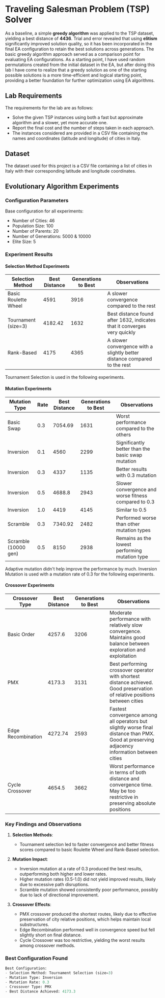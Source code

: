 # Traveling Salesman Problem (TSP) Solver
As a baseline, a simple **greedy algorithm** was applied to the TSP dataset, yielding a best distance of **4436**.
Trial and error revealed that using **elitism** significantly improved solution quality, so it has been incorporated in the final EA configuration to retain the best solutions across generations. 
The basic greedy algorithm approach served as a comparison point for evaluating EA configurations. As a starting point, I have used random permutations created from the initial dataset in the EA, but after doing this lab I have come to realize that a greedy solution as one of the starting possible solutions is a more time-efficient and logical starting point, providing a better foundation for further optimization using EA algorithms.

## Lab Requirements
The requirements for the lab are as follows:
- Solve the given TSP instances using both a fast but approximate algorithm and a slower, yet more accurate one.
- Report the final cost and the number of steps taken in each approach.
- The instances considered are provided in a CSV file containing the names and coordinates (latitude and longitude) of cities in Italy.

## Dataset
The dataset used for this project is a CSV file containing a list of cities in Italy with their corresponding latitude and longitude coordinates.

## Evolutionary Algorithm Experiments

### Configuration Parameters
Base configuration for all experiments:
- Number of Cities: 46
- Population Size: 100
- Number of Parents: 20
- Number of Generations: 5000 & 10000
- Elite Size: 5

### Experiment Results

#### Selection Method Experiments
| Selection Method | Best Distance | Generations to Best | Observations |
|-----------------|---------------|---------------------|--------------|
| Basic Roulette Wheel | 4591 | 3916 | A slower convergence compared to the rest |
| Tournament (size=3) | 4182.42 | 1632 | Best distance found after 1632, indicates that it converges very quickly |
| Rank-Based | 4175 | 4365 | A slower convergence with a slightly better distance compared to the rest |

Tournament Selection is used in the following experiments.

#### Mutation Experiments
| Mutation Type | Rate | Best Distance | Generations to Best|  Observations |
|--------------|------|---------------|--------------| --------------|
| Basic Swap | 0.3 | 7054.69 |1631|  Worst performance compared to the others |
| Inversion | 0.1 | 4560 |2299 |  Significantly better than the basic swap mutation| 
| Inversion | 0.3 | 4337 |1135 |  Better results with 0.3 mutation |
| Inversion | 0.5 | 4688.8 | 2943 | Slower convergence and worse fitness compared to 0.3|
| Inversion | 1.0 | 4419 |4145|  Similar to 0.5|
| Scramble | 0.3 | 7340.92 | 2482| Performed worse than other mutation types |
| Scramble (10000 gen) | 0.5 | 8150 | 2938| Remains as the lowest performing mutation type |

Adaptive mutation didn't help improve the performance by much.
Inversion Mutation is used with a mutation rate of 0.3 for the following experiments. 

#### Crossover Experiments
| Crossover Type | Best Distance | Generations to Best| Observations |
|----------------|---------------| -------------|--------------|
| Basic Order | 4257.6 |3206 |  Moderate performance with relatively slow convergence. Maintains good balance between exploration and exploitation |
| PMX | 4173.3 | 3131 | Best performing crossover operator with shortest distance achieved. Good preservation of relative positions between cities|
| Edge Recombination | 4272.74 | 2593 | Fastest convergence among all operators but slightly worse final distance than PMX. Good at preserving adjacency information between cities|
| Cycle Crossover | 4654.5 | 3662 | Worst performance in terms of both distance and convergence time. May be too restrictive in preserving absolute positions|

 

### Key Findings and Observations

1. **Selection Methods**:
   - Tournament selection led to faster convergence and better fitness scores compared to basic Roulette Wheel and Rank-Based selection.

2. **Mutation Impact**:
   - Inversion mutation at a rate of 0.3 produced the best results, outperforming both higher and lower rates.
   - Higher mutation rates (0.5-1.0) did not yield improved results, likely due to excessive path disruptions.
   - Scramble mutation showed consistently poor performance, possibly due to lack of directional improvement.

3. **Crossover Effects**:
   - PMX crossover produced the shortest routes, likely due to effective preservation of city relative positions, which helps maintain local substructures.
   - Edge Recombination performed well in convergence speed but fell slightly short on final distance.
   - Cycle Crossover was too restrictive, yielding the worst results among crossover methods.

### Best Configuration Found

```python
Best Configuration:
- Selection Method: Tournament Selection (size=3)
- Mutation Type: Inversion
- Mutation Rate: 0.3
- Crossover Type: PMX
- Best Distance Achieved: 4173.3

